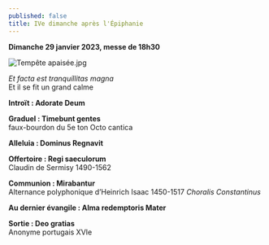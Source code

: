 ```yaml
---
published: false
title: IVe dimanche après l'Épiphanie
---
```

**Dimanche 29 janvier 2023, messe de 18h30**  

![Tempête apaisée.jpg]({{site.baseurl}}/images/Temp%C3%AAte%20apais%C3%A9e.jpg)

*Et facta est tranquíllitas magna*  
Et il se fit un grand calme

**Introït : Adorate Deum**

**Graduel : Timebunt gentes**  
faux-bourdon du 5e ton Octo cantica

**Alleluia : Dominus Regnavit**

**Offertoire : Regi saeculorum**  
Claudin de Sermisy 1490-1562

**Communion : Mirabantur**  
Alternance polyphonique d’Heinrich Isaac 1450-1517 *Choralis Constantinus*

**Au dernier évangile : Alma redemptoris Mater**

**Sortie : Deo gratias**  
Anonyme portugais XVIe